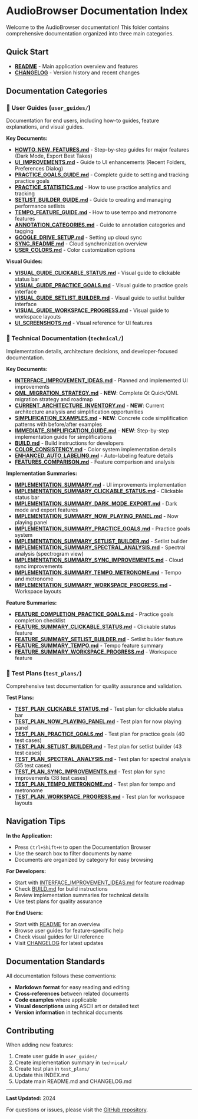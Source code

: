 # AudioBrowser Documentation Index

Welcome to the AudioBrowser documentation! This folder contains comprehensive documentation organized into three main categories.

## Quick Start

- **[README](../README.md)** - Main application overview and features
- **[CHANGELOG](../CHANGELOG.md)** - Version history and recent changes

## Documentation Categories

### 📘 User Guides (`user_guides/`)

Documentation for end users, including how-to guides, feature explanations, and visual guides.

**Key Documents:**
- **[HOWTO_NEW_FEATURES.md](user_guides/HOWTO_NEW_FEATURES.md)** - Step-by-step guides for major features (Dark Mode, Export Best Takes)
- **[UI_IMPROVEMENTS.md](user_guides/UI_IMPROVEMENTS.md)** - Guide to UI enhancements (Recent Folders, Preferences Dialog)
- **[PRACTICE_GOALS_GUIDE.md](user_guides/PRACTICE_GOALS_GUIDE.md)** - Complete guide to setting and tracking practice goals
- **[PRACTICE_STATISTICS.md](user_guides/PRACTICE_STATISTICS.md)** - How to use practice analytics and tracking
- **[SETLIST_BUILDER_GUIDE.md](user_guides/SETLIST_BUILDER_GUIDE.md)** - Guide to creating and managing performance setlists
- **[TEMPO_FEATURE_GUIDE.md](user_guides/TEMPO_FEATURE_GUIDE.md)** - How to use tempo and metronome features
- **[ANNOTATION_CATEGORIES.md](user_guides/ANNOTATION_CATEGORIES.md)** - Guide to annotation categories and tagging
- **[GOOGLE_DRIVE_SETUP.md](user_guides/GOOGLE_DRIVE_SETUP.md)** - Setting up cloud sync
- **[SYNC_README.md](user_guides/SYNC_README.md)** - Cloud synchronization overview
- **[USER_COLORS.md](user_guides/USER_COLORS.md)** - Color customization options

**Visual Guides:**
- **[VISUAL_GUIDE_CLICKABLE_STATUS.md](user_guides/VISUAL_GUIDE_CLICKABLE_STATUS.md)** - Visual guide to clickable status bar
- **[VISUAL_GUIDE_PRACTICE_GOALS.md](user_guides/VISUAL_GUIDE_PRACTICE_GOALS.md)** - Visual guide to practice goals interface
- **[VISUAL_GUIDE_SETLIST_BUILDER.md](user_guides/VISUAL_GUIDE_SETLIST_BUILDER.md)** - Visual guide to setlist builder interface
- **[VISUAL_GUIDE_WORKSPACE_PROGRESS.md](user_guides/VISUAL_GUIDE_WORKSPACE_PROGRESS.md)** - Visual guide to workspace layouts
- **[UI_SCREENSHOTS.md](user_guides/UI_SCREENSHOTS.md)** - Visual reference for UI features

### 🔧 Technical Documentation (`technical/`)

Implementation details, architecture decisions, and developer-focused documentation.

**Key Documents:**
- **[INTERFACE_IMPROVEMENT_IDEAS.md](technical/INTERFACE_IMPROVEMENT_IDEAS.md)** - Planned and implemented UI improvements
- **[QML_MIGRATION_STRATEGY.md](technical/QML_MIGRATION_STRATEGY.md)** - **NEW**: Complete Qt Quick/QML migration strategy and roadmap
- **[CURRENT_ARCHITECTURE_INVENTORY.md](technical/CURRENT_ARCHITECTURE_INVENTORY.md)** - **NEW**: Current architecture analysis and simplification opportunities
- **[SIMPLIFICATION_EXAMPLES.md](technical/SIMPLIFICATION_EXAMPLES.md)** - **NEW**: Concrete code simplification patterns with before/after examples
- **[IMMEDIATE_SIMPLIFICATION_GUIDE.md](technical/IMMEDIATE_SIMPLIFICATION_GUIDE.md)** - **NEW**: Step-by-step implementation guide for simplifications
- **[BUILD.md](technical/BUILD.md)** - Build instructions for developers
- **[COLOR_CONSISTENCY.md](technical/COLOR_CONSISTENCY.md)** - Color system implementation details
- **[ENHANCED_AUTO_LABELING.md](technical/ENHANCED_AUTO_LABELING.md)** - Auto-labeling feature details
- **[FEATURES_COMPARISON.md](technical/FEATURES_COMPARISON.md)** - Feature comparison and analysis

**Implementation Summaries:**
- **[IMPLEMENTATION_SUMMARY.md](technical/IMPLEMENTATION_SUMMARY.md)** - UI improvements implementation
- **[IMPLEMENTATION_SUMMARY_CLICKABLE_STATUS.md](technical/IMPLEMENTATION_SUMMARY_CLICKABLE_STATUS.md)** - Clickable status bar
- **[IMPLEMENTATION_SUMMARY_DARK_MODE_EXPORT.md](technical/IMPLEMENTATION_SUMMARY_DARK_MODE_EXPORT.md)** - Dark mode and export features
- **[IMPLEMENTATION_SUMMARY_NOW_PLAYING_PANEL.md](technical/IMPLEMENTATION_SUMMARY_NOW_PLAYING_PANEL.md)** - Now playing panel
- **[IMPLEMENTATION_SUMMARY_PRACTICE_GOALS.md](technical/IMPLEMENTATION_SUMMARY_PRACTICE_GOALS.md)** - Practice goals system
- **[IMPLEMENTATION_SUMMARY_SETLIST_BUILDER.md](technical/IMPLEMENTATION_SUMMARY_SETLIST_BUILDER.md)** - Setlist builder
- **[IMPLEMENTATION_SUMMARY_SPECTRAL_ANALYSIS.md](technical/IMPLEMENTATION_SUMMARY_SPECTRAL_ANALYSIS.md)** - Spectral analysis (spectrogram view)
- **[IMPLEMENTATION_SUMMARY_SYNC_IMPROVEMENTS.md](technical/IMPLEMENTATION_SUMMARY_SYNC_IMPROVEMENTS.md)** - Cloud sync improvements
- **[IMPLEMENTATION_SUMMARY_TEMPO_METRONOME.md](technical/IMPLEMENTATION_SUMMARY_TEMPO_METRONOME.md)** - Tempo and metronome
- **[IMPLEMENTATION_SUMMARY_WORKSPACE_PROGRESS.md](technical/IMPLEMENTATION_SUMMARY_WORKSPACE_PROGRESS.md)** - Workspace layouts

**Feature Summaries:**
- **[FEATURE_COMPLETION_PRACTICE_GOALS.md](technical/FEATURE_COMPLETION_PRACTICE_GOALS.md)** - Practice goals completion checklist
- **[FEATURE_SUMMARY_CLICKABLE_STATUS.md](technical/FEATURE_SUMMARY_CLICKABLE_STATUS.md)** - Clickable status feature
- **[FEATURE_SUMMARY_SETLIST_BUILDER.md](technical/FEATURE_SUMMARY_SETLIST_BUILDER.md)** - Setlist builder feature
- **[FEATURE_SUMMARY_TEMPO.md](technical/FEATURE_SUMMARY_TEMPO.md)** - Tempo feature summary
- **[FEATURE_SUMMARY_WORKSPACE_PROGRESS.md](technical/FEATURE_SUMMARY_WORKSPACE_PROGRESS.md)** - Workspace feature

### 🧪 Test Plans (`test_plans/`)

Comprehensive test documentation for quality assurance and validation.

**Test Plans:**
- **[TEST_PLAN_CLICKABLE_STATUS.md](test_plans/TEST_PLAN_CLICKABLE_STATUS.md)** - Test plan for clickable status bar
- **[TEST_PLAN_NOW_PLAYING_PANEL.md](test_plans/TEST_PLAN_NOW_PLAYING_PANEL.md)** - Test plan for now playing panel
- **[TEST_PLAN_PRACTICE_GOALS.md](test_plans/TEST_PLAN_PRACTICE_GOALS.md)** - Test plan for practice goals (40 test cases)
- **[TEST_PLAN_SETLIST_BUILDER.md](test_plans/TEST_PLAN_SETLIST_BUILDER.md)** - Test plan for setlist builder (43 test cases)
- **[TEST_PLAN_SPECTRAL_ANALYSIS.md](test_plans/TEST_PLAN_SPECTRAL_ANALYSIS.md)** - Test plan for spectral analysis (35 test cases)
- **[TEST_PLAN_SYNC_IMPROVEMENTS.md](test_plans/TEST_PLAN_SYNC_IMPROVEMENTS.md)** - Test plan for sync improvements (38 test cases)
- **[TEST_PLAN_TEMPO_METRONOME.md](test_plans/TEST_PLAN_TEMPO_METRONOME.md)** - Test plan for tempo and metronome
- **[TEST_PLAN_WORKSPACE_PROGRESS.md](test_plans/TEST_PLAN_WORKSPACE_PROGRESS.md)** - Test plan for workspace layouts

## Navigation Tips

**In the Application:**
- Press `Ctrl+Shift+H` to open the Documentation Browser
- Use the search box to filter documents by name
- Documents are organized by category for easy browsing

**For Developers:**
- Start with [INTERFACE_IMPROVEMENT_IDEAS.md](technical/INTERFACE_IMPROVEMENT_IDEAS.md) for feature roadmap
- Check [BUILD.md](technical/BUILD.md) for build instructions
- Review implementation summaries for technical details
- Use test plans for quality assurance

**For End Users:**
- Start with [README](../README.md) for an overview
- Browse user guides for feature-specific help
- Check visual guides for UI reference
- Visit [CHANGELOG](../CHANGELOG.md) for latest updates

## Documentation Standards

All documentation follows these conventions:
- **Markdown format** for easy reading and editing
- **Cross-references** between related documents
- **Code examples** where applicable
- **Visual descriptions** using ASCII art or detailed text
- **Version information** in technical documents

## Contributing

When adding new features:
1. Create user guide in `user_guides/`
2. Create implementation summary in `technical/`
3. Create test plan in `test_plans/`
4. Update this INDEX.md
5. Update main README.md and CHANGELOG.md

---

**Last Updated:** 2024

For questions or issues, please visit the [GitHub repository](https://github.com/TheMikaus/BandTools).
